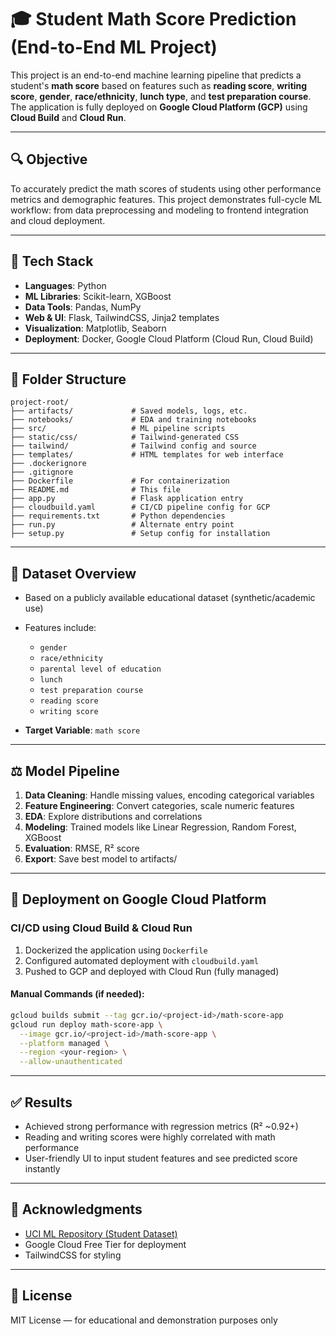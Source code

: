# 🎓 Student Math Score Prediction (End-to-End ML Project)

This project is an end-to-end machine learning pipeline that predicts a student's **math score** based on features such as **reading score**, **writing score**, **gender**, **race/ethnicity**, **lunch type**, and **test preparation course**. The application is fully deployed on **Google Cloud Platform (GCP)** using **Cloud Build** and **Cloud Run**.

---

## 🔍 Objective

To accurately predict the math scores of students using other performance metrics and demographic features. This project demonstrates full-cycle ML workflow: from data preprocessing and modeling to frontend integration and cloud deployment.

---

## 🧰 Tech Stack

* **Languages**: Python
* **ML Libraries**: Scikit-learn, XGBoost
* **Data Tools**: Pandas, NumPy
* **Web & UI**: Flask, TailwindCSS, Jinja2 templates
* **Visualization**: Matplotlib, Seaborn
* **Deployment**: Docker, Google Cloud Platform (Cloud Run, Cloud Build)

---

## 📂 Folder Structure

```
project-root/
├── artifacts/             # Saved models, logs, etc.
├── notebooks/             # EDA and training notebooks
├── src/                   # ML pipeline scripts
├── static/css/            # Tailwind-generated CSS
├── tailwind/              # Tailwind config and source
├── templates/             # HTML templates for web interface
├── .dockerignore
├── .gitignore
├── Dockerfile             # For containerization
├── README.md              # This file
├── app.py                 # Flask application entry
├── cloudbuild.yaml        # CI/CD pipeline config for GCP
├── requirements.txt       # Python dependencies
├── run.py                 # Alternate entry point
├── setup.py               # Setup config for installation
```

---

## 🔢 Dataset Overview

* Based on a publicly available educational dataset (synthetic/academic use)
* Features include:

  * `gender`
  * `race/ethnicity`
  * `parental level of education`
  * `lunch`
  * `test preparation course`
  * `reading score`
  * `writing score`
* **Target Variable**: `math score`

---

## ⚖️ Model Pipeline

1. **Data Cleaning**: Handle missing values, encoding categorical variables
2. **Feature Engineering**: Convert categories, scale numeric features
3. **EDA**: Explore distributions and correlations
4. **Modeling**: Trained models like Linear Regression, Random Forest, XGBoost
5. **Evaluation**: RMSE, R² score
6. **Export**: Save best model to artifacts/

---

## 🚀 Deployment on Google Cloud Platform

### CI/CD using Cloud Build & Cloud Run

1. Dockerized the application using `Dockerfile`
2. Configured automated deployment with `cloudbuild.yaml`
3. Pushed to GCP and deployed with Cloud Run (fully managed)

#### Manual Commands (if needed):

```bash
gcloud builds submit --tag gcr.io/<project-id>/math-score-app
gcloud run deploy math-score-app \
  --image gcr.io/<project-id>/math-score-app \
  --platform managed \
  --region <your-region> \
  --allow-unauthenticated
```

---

## ✅ Results

* Achieved strong performance with regression metrics (R² \~0.92+)
* Reading and writing scores were highly correlated with math performance
* User-friendly UI to input student features and see predicted score instantly

---

## 🙌 Acknowledgments

* [UCI ML Repository (Student Dataset)](https://archive.ics.uci.edu/)
* Google Cloud Free Tier for deployment
* TailwindCSS for styling

---

## 💼 License

MIT License — for educational and demonstration purposes only
